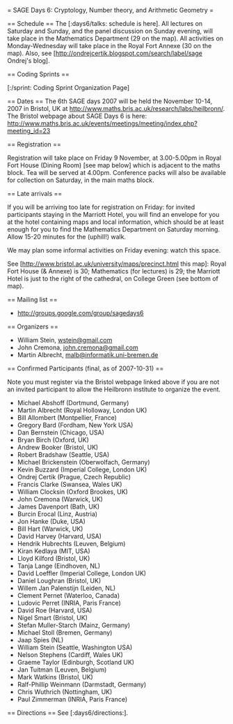 = SAGE Days 6: Cryptology, Number theory, and Arithmetic Geometry =


== Schedule ==
The [:days6/talks: schedule is here].   All lectures on Saturday and Sunday, and the panel discussion on Sunday evening,  will take place in the Mathematics Department (29 on the map).  All activities on Monday-Wednesday will take place in the Royal Fort Annexe (30 on the map).  Also, see [http://ondrejcertik.blogspot.com/search/label/sage Ondrej's blog].

== Coding Sprints ==

[:/sprint: Coding Sprint Organization Page]

== Dates ==
The 6th SAGE days 2007 will be held the November 10-14, 2007 in Bristol, UK at http://www.maths.bris.ac.uk/research/labs/heilbronn/.
The Bristol webpage about SAGE Days 6 is here:
    http://www.maths.bris.ac.uk/events/meetings/meeting/index.php?meeting_id=23

== Registration ==

Registration will take place on Friday 9 November, at 3.00-5.00pm in Royal Fort House (Dining Room) [see map below] which is
adjacent to the maths block. Tea will be served at 4.00pm. Conference packs will also be available for collection on Saturday, in the
main maths block.

== Late arrivals ==

If you will be arriving too late for registration on Friday:   for invited participants staying in the Marriott Hotel, you will find an envelope for you at the hotel containing maps and local information, which should be at least enough for you to find the Mathematics Department on Saturday morning.  Allow 15-20 minutes for the (uphill!) walk.

We may plan some informal activities on Friday evening:  watch this space. 

See [http://www.bristol.ac.uk/university/maps/precinct.html this map]:
Royal Fort House (& Annexe) is 30; Mathematics (for lectures) is 29; the Marriott Hotel is just to the right of the cathedral, on College Green (see bottom of map).


== Mailing list ==

 * http://groups.google.com/group/sagedays6

== Organizers ==

 * William Stein, wstein@gmail.com
 * John Cremona, john.cremona@gmail.com
 * Martin Albrecht, malb@informatik.uni-bremen.de

== Confirmed Participants (final, as of 2007-10-31) ==

Note you must register via the Bristol webpage linked above if you are not an invited participant to allow the Heilbronn institute to organize the event.

 * Michael Abshoff (Dortmund, Germany)
 * Martin Albrecht (Royal Holloway, London UK)
 * Bill Allombert (Montpellier, France)
 * Gregory Bard (Fordham, New York USA)
 * Dan Bernstein (Chicago, USA)
 * Bryan Birch (Oxford, UK)
 * Andrew Booker  (Bristol, UK)
 * Robert Bradshaw (Seattle, USA)
 * Michael Brickenstein (Oberwolfach, Germany)
 * Kevin Buzzard  (Imperial College, London UK) 	  	  	 
 * Ondrej Certik (Prague, Czech Republic)
 * Francis Clarke (Swansea, Wales UK)
 * William Clocksin (Oxford Brookes, UK)
 * John Cremona (Warwick, UK)
 * James Davenport (Bath, UK)	 
 * Burcin Erocal (Linz, Austria) 
 * Jon Hanke (Duke, USA)
 * Bill Hart (Warwick, UK)
 * David Harvey (Harvard, USA)
 * Hendrik Hubrechts (Leuven, Belgium) 	  	  	 
 * Kiran Kedlaya (MIT, USA)
 * Lloyd Kilford (Bristol, UK)
 * Tanja Lange (Eindhoven, NL)
 * David Loeffler (Imperial College, London UK) 
 * Daniel Loughran (Bristol, UK)	 
 * Willem Jan Palenstijn (Leiden, NL)
 * Clement Pernet (Waterloo, Canada)	
 * Ludovic Perret (INRIA, Paris France)
 * David Roe (Harvard, USA)
 * Nigel Smart (Bristol, UK) 
 * Stefan Muller-Starch	 (Mainz, Germany)
 * Michael Stoll (Bremen, Germany)
 * Jaap Spies (NL)
 * William Stein (Seattle, Washington USA)
 * Nelson Stephens (Cardiff, Wales UK)
 * Graeme Taylor (Edinburgh, Scotland UK)
 * Jan Tuitman (Leuven, Belgium)
 * Mark Watkins (Bristol, UK)
 * Ralf-Phillip Weinmann (Darmstadt, Germany)
 * Chris Wuthrich (Nottingham, UK)
 * Paul Zimmerman (INRIA, Paris France)


== Directions ==
See [:days6/directions:].
